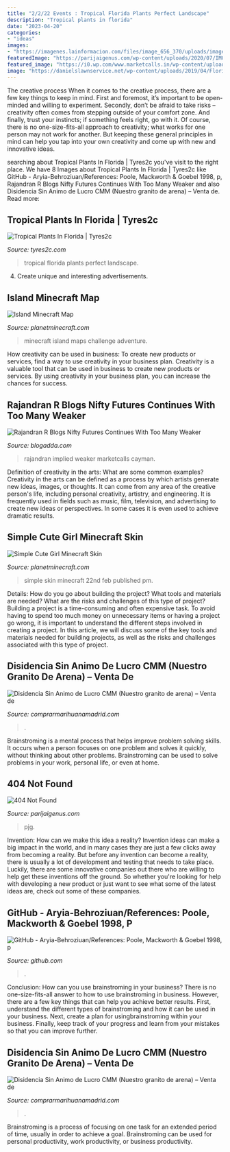 ```yaml
---
title: "2/2/22 Events : Tropical Florida Plants Perfect Landscape"
description: "Tropical plants in florida"
date: "2023-04-20"
categories:
- "ideas"
images:
- "https://imagenes.lainformacion.com/files/image_656_370/uploads/imagenes/2017/09/16/59bc7445c1a63.jpeg"
featuredImage: "https://parijaigenus.com/wp-content/uploads/2020/07/IMG_20200720_120730-600x618.jpg"
featured_image: "https://i0.wp.com/www.marketcalls.in/wp-content/uploads/2018/05/NFMAY-5-Min-18_05_18.jpg?ssl=1"
image: "https://danielslawnservice.net/wp-content/uploads/2019/04/Florida-Tropical-Plants.png"
---
```



The creative process
When it comes to the creative process, there are a few key things to keep in mind. First and foremost, it’s important to be open-minded and willing to experiment. Secondly, don’t be afraid to take risks – creativity often comes from stepping outside of your comfort zone. And finally, trust your instincts; if something feels right, go with it.
Of course, there is no one-size-fits-all approach to creativity; what works for one person may not work for another. But keeping these general principles in mind can help you tap into your own creativity and come up with new and innovative ideas.

	

		
searching about Tropical Plants In Florida | Tyres2c you've visit to the right place. We have 8 Images about Tropical Plants In Florida | Tyres2c like GitHub - Aryia-Behroziuan/References: Poole, Mackworth &amp; Goebel 1998, p, Rajandran R Blogs Nifty Futures Continues With Too Many Weaker and also Disidencia Sin Animo de Lucro CMM (Nuestro granito de arena) – Venta de. Read more:
		
    
## Tropical Plants In Florida | Tyres2c

<img loading=lazy src="https://danielslawnservice.net/wp-content/uploads/2019/04/Florida-Tropical-Plants.png" onerror="this.onerror=null;this.src='https://tse1.mm.bing.net/th?id=OIP.HrRUXVtgXAdpYZOAG43oXwHaEK&amp;pid=15.1';" alt="Tropical Plants In Florida | Tyres2c">

_Source: tyres2c.com_

>tropical florida plants perfect landscape. 

	

4. Create unique and interesting advertisements.

    
## Island Minecraft Map

<img loading=lazy src="https://static.planetminecraft.com/files/resource_media/screenshot/1305/generatedworld_3d_4749966.jpg" onerror="this.onerror=null;this.src='https://tse1.mm.bing.net/th?id=OIP.4Na7f9h6f2qp15xfOkqOgAHaFL&amp;pid=15.1';" alt="Island Minecraft Map">

_Source: planetminecraft.com_

>minecraft island maps challenge adventure. 

	

How creativity can be used in business: To create new products or services, find a way to use creativity in your business plan.
Creativity is a valuable tool that can be used in business to create new products or services. By using creativity in your business plan, you can increase the chances for success.

    
## Rajandran R Blogs Nifty Futures Continues With Too Many Weaker

<img loading=lazy src="https://i0.wp.com/www.marketcalls.in/wp-content/uploads/2018/05/NFMAY-5-Min-18_05_18.jpg?ssl=1" onerror="this.onerror=null;this.src='https://tse4.mm.bing.net/th?id=OIP.qKJPoZZnuaocrdtfN4D2BAHaDz&amp;pid=15.1';" alt="Rajandran R Blogs Nifty Futures Continues With Too Many Weaker">

_Source: blogadda.com_

>rajandran implied weaker marketcalls cayman. 

	

Definition of creativity in the arts: What are some common examples?
Creativity in the arts can be defined as a process by which artists generate new ideas, images, or thoughts. It can come from any area of the creative person's life, including personal creativity, artistry, and engineering. It is frequently used in fields such as music, film, television, and advertising to create new ideas or perspectives. In some cases it is even used to achieve dramatic results.

    
## Simple Cute Girl Minecraft Skin

<img loading=lazy src="https://static.planetminecraft.com/files/resource_media/preview/simple-cute-girl-minecraft-skin.jpg" onerror="this.onerror=null;this.src='https://tse4.mm.bing.net/th?id=OIP.FNCIhrOm2peIwEF8ZSZxcwAAAA&amp;pid=15.1';" alt="Simple Cute Girl Minecraft Skin">

_Source: planetminecraft.com_

>simple skin minecraft 22nd feb published pm. 

	

Details: How do you go about building the project? What tools and materials are needed? What are the risks and challenges of this type of project?
Building a project is a time-consuming and often expensive task. To avoid having to spend too much money on unnecessary items or having a project go wrong, it is important to understand the different steps involved in creating a project. In this article, we will discuss some of the key tools and materials needed for building projects, as well as the risks and challenges associated with this type of project.

    
## Disidencia Sin Animo De Lucro CMM (Nuestro Granito De Arena) – Venta De

<img loading=lazy src="https://s1.eestatic.com/2020/11/20/actualidad/actualidad_537457966_165638051_1024x576.jpg" onerror="this.onerror=null;this.src='https://tse3.mm.bing.net/th?id=OIP.8mJ_CgHqeAs4xmkSBFEqNQHaEK&amp;pid=15.1';" alt="Disidencia Sin Animo de Lucro CMM (Nuestro granito de arena) – Venta de">

_Source: comprarmarihuanamadrid.com_

>. 

	

Brainstroming is a mental process that helps improve problem solving skills. It occurs when a person focuses on one problem and solves it quickly, without thinking about other problems. Brainstroming can be used to solve problems in your work, personal life, or even at home.

    
## 404 Not Found

<img loading=lazy src="https://parijaigenus.com/wp-content/uploads/2020/07/IMG_20200720_120730-600x618.jpg" onerror="this.onerror=null;this.src='https://tse3.mm.bing.net/th?id=OIP.AxMV2SPzJhXd5TxTfipBMQHaHo&amp;pid=15.1';" alt="404 Not Found">

_Source: parijaigenus.com_

>pjg. 

	

Invention: How can we make this idea a reality?
Invention ideas can make a big impact in the world, and in many cases they are just a few clicks away from becoming a reality. 
But before any invention can become a reality, there is usually a lot of development and testing that needs to take place. 
Luckily, there are some innovative companies out there who are willing to help get these inventions off the ground. 
 So whether you're looking for help with developing a new product or just want to see what some of the latest ideas are, check out some of these companies.

    
## GitHub - Aryia-Behroziuan/References: Poole, Mackworth &amp; Goebel 1998, P

<img loading=lazy src="https://opengraph.githubassets.com/1c0e52d835c4c7d2506bd4d3cbd372d5d803876fe548f08c16ccb6367c1678e9/Aryia-Behroziuan/References" onerror="this.onerror=null;this.src='https://tse2.mm.bing.net/th?id=OIP.sd9S1LGJ5b0JoV8AFJdRiAHaDt&amp;pid=15.1';" alt="GitHub - Aryia-Behroziuan/References: Poole, Mackworth &amp; Goebel 1998, p">

_Source: github.com_

>. 

	

Conclusion: How can you use brainstroming in your business?
There is no one-size-fits-all answer to how to use brainstroming in business. However, there are a few key things that can help you achieve better results. First, understand the different types of brainstroming and how it can be used in your business. Next, create a plan for usingbrainstroming within your business. Finally, keep track of your progress and learn from your mistakes so that you can improve further.

    
## Disidencia Sin Animo De Lucro CMM (Nuestro Granito De Arena) – Venta De

<img loading=lazy src="https://imagenes.lainformacion.com/files/image_656_370/uploads/imagenes/2017/09/16/59bc7445c1a63.jpeg" onerror="this.onerror=null;this.src='https://tse3.mm.bing.net/th?id=OIP.TybRjdKQeEq2RUVUgkQFlQHaEL&amp;pid=15.1';" alt="Disidencia Sin Animo de Lucro CMM (Nuestro granito de arena) – Venta de">

_Source: comprarmarihuanamadrid.com_

>. 

	

Brainstroming is a process of focusing on one task for an extended period of time, usually in order to achieve a goal. Brainstroming can be used for personal productivity, work productivity, or business productivity.

